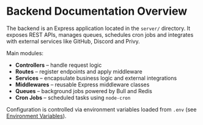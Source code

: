 # Backend Documentation Overview

The backend is an Express application located in the `server/` directory. It exposes REST APIs, manages queues, schedules cron jobs and integrates with external services like GitHub, Discord and Privy.

Main modules:

- **Controllers** – handle request logic
- **Routes** – register endpoints and apply middleware
- **Services** – encapsulate business logic and external integrations
- **Middlewares** – reusable Express middleware classes
- **Queues** – background jobs powered by Bull and Redis
- **Cron Jobs** – scheduled tasks using `node-cron`

Configuration is controlled via environment variables loaded from `.env` (see [Environment Variables](../configuration/environment-variables.md)).
